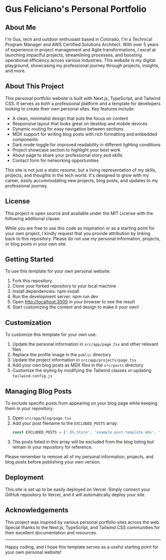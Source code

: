 # Gus Feliciano's Personal Portfolio

## About Me

I'm Gus, tech and outdoor enthusiast based in Colorado, I'm a Technical Program Manager and AWS Certified Solutions Architect. With over 5 years of experience in project management and Agile transformations, I excel at launching impactful projects, streamlining processes, and boosting operational efficiency across various industries. This website is my digital playground, showcasing my professional journey through projects, insights, and more.

## About This Project

This personal portfolio website is built with Next.js, TypeScript, and Tailwind CSS. It serves as both a professional platform and a template for developers looking to create their own personal sites. Key features include:

- A clean, minimalist design that puts the focus on content
- Responsive layout that looks great on desktop and mobile devices
- Dynamic routing for easy navigation between sections
- MDX support for writing blog posts with rich formatting and embedded components
- Dark mode toggle for improved readability in different lighting conditions
- Project showcase section to highlight your best work
- About page to share your professional story and skills
- Contact form for networking opportunities

This site is not just a static resume, but a living representation of my skills, projects, and thoughts in the tech world. It's designed to grow with my career, easily accommodating new projects, blog posts, and updates to my professional journey.

## License

This project is open source and available under the MIT License with the following additional clause:

While you are free to use this code as inspiration or as a starting point for your own project, I kindly request that you provide attribution by linking back to this repository. Please do not use my personal information, projects, or blog posts in your own site.

## Getting Started

To use this template for your own personal website:

1. Fork this repository
2. Clone your forked repository to your local machine
3. Install dependencies: npm install
4. Run the development server: npm run dev
5. Open [http://localhost:3000](http://localhost:3000) in your browser to see the result
6. Start customizing the content and design to make it your own!

## Customization

To customize this template for your own use:

1. Update the personal information in `src/app/page.tsx` and other relevant files
2. Replace the profile image in the `public` directory
3. Update the project information in `src/app/projects/page.tsx`
4. Add your own blog posts as MDX files in the `src/posts` directory
5. Customize the styling by modifying the Tailwind classes or updating `tailwind.config.js`

## Managing Blog Posts

To exclude specific posts from appearing on your blog page while keeping them in your repository:

1. Open `src/app/blog/page.tsx`
2. Add your post filename to the `EXCLUDED_POSTS` array:
   ```typescript
   const EXCLUDED_POSTS = ['.DS_Store', 'example-post-template.mdx', 'your-post-to-hide.mdx'];
   ```
3. The posts listed in this array will be excluded from the blog listing but remain in your repository for reference.

Please remember to remove all of my personal information, projects, and blog posts before publishing your own version.

## Deployment

This site is set up to be easily deployed on Vercel. Simply connect your GitHub repository to Vercel, and it will automatically deploy your site.

## Acknowledgements

This project was inspired by various personal portfolio sites across the web. Special thanks to the Next.js, TypeScript, and Tailwind CSS communities for their excellent documentation and resources.

---

Happy coding, and I hope this template serves as a useful starting point for your own personal website!
